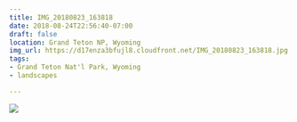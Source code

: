 ```yaml
---
title: IMG_20180823_163818
date: 2018-08-24T22:56:40-07:00
draft: false
location: Grand Teton NP, Wyoming
img_url: https://d17enza3bfujl8.cloudfront.net/IMG_20180823_163818.jpg
tags:
- Grand Teton Nat'l Park, Wyoming
- landscapes

---
```


![](https://d17enza3bfujl8.cloudfront.net/IMG_20180823_163818.jpg)

